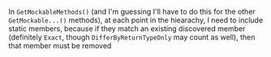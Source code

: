 In `GetMockableMethods()` (and I'm guessing I'll have to do this for the other `GetMockable...()` methods), at each point in the hiearachy, I need to include static members, because if they match an existing discovered member (definitely `Exact`, though `DifferByReturnTypeOnly` may count as well), then that member must be removed